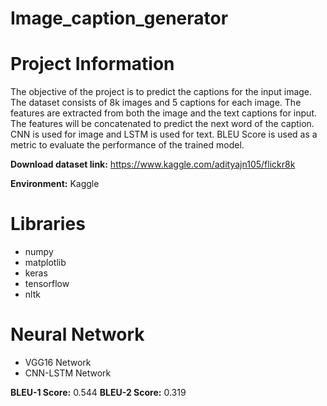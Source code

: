 # Image_caption_generator

# Project Information

The objective of the project is to predict the captions for the input image. The dataset consists of 8k images and 5 captions for each image. The features are extracted from both the image and the text captions for input. The features will be concatenated to predict the next word of the caption. CNN is used for image and LSTM is used for text. BLEU Score is used as a metric to evaluate the performance of the trained model.


**Download dataset link:** https://www.kaggle.com/adityajn105/flickr8k

**Environment:** Kaggle

# Libraries

- numpy
- matplotlib
- keras
- tensorflow
- nltk

# Neural Network

- VGG16 Network
- CNN-LSTM Network
  
**BLEU-1 Score:** 0.544
**BLEU-2 Score:** 0.319
